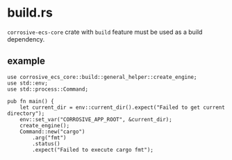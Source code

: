 # build.rs

`corrosive-ecs-core` crate with `build` feature must be used as a build dependency.

## example
```
use corrosive_ecs_core::build::general_helper::create_engine;
use std::env;
use std::process::Command;

pub fn main() {
    let current_dir = env::current_dir().expect("Failed to get current directory");
    env::set_var("CORROSIVE_APP_ROOT", &current_dir);
    create_engine();
    Command::new("cargo")
        .arg("fmt")
        .status()
        .expect("Failed to execute cargo fmt");
```